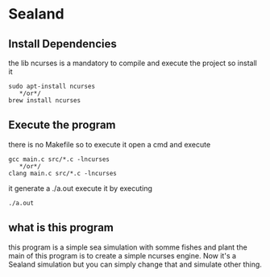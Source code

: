 ﻿# Sealand


## Install Dependencies
the lib ncurses is a mandatory to compile and execute the project so install it
	
    sudo apt-install ncurses
	   */or*/
	brew install ncurses

## Execute the program
there is no Makefile so to execute it open a cmd
	and execute
	
    gcc main.c src/*.c -lncurses
	   */or*/
	clang main.c src/*.c -lncurses
it generate a ./a.out execute it by executing

    ./a.out
    
## what is this program
this program is a simple sea simulation with somme fishes and 
plant the main of this program is to create a simple ncurses engine. Now it's a Sealand simulation but you can simply change that and simulate other thing.
	

